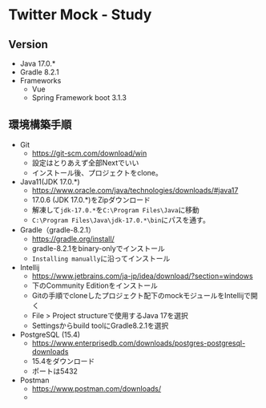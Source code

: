# Twitter Mock - Study

## Version
- Java 17.0.*
- Gradle 8.2.1
- Frameworks
    - Vue 
    - Spring Framework boot 3.1.3

## 環境構築手順
- Git
    - https://git-scm.com/download/win
    - 設定はとりあえず全部Nextでいい
    - インストール後、プロジェクトをclone。
- Java11(JDK 17.0.*)
    - https://www.oracle.com/java/technologies/downloads/#java17
    - 17.0.6 (JDK 17.0.*)をZipダウンロード
    - 解凍して`jdk-17.0.*`を`C:\Program Files\Java`に移動
    - `C:\Program Files\Java\jdk-17.0.*\bin`にパスを通す。
- Gradle（gradle-8.2.1）
    - https://gradle.org/install/
    - gradle-8.2.1をbinary-onlyでインストール
    - `Installing manually`に沿ってインストール
- Intellij
    - https://www.jetbrains.com/ja-jp/idea/download/?section=windows
    - 下のCommunity Editionをインストール
    - Gitの手順でcloneしたプロジェクト配下のmockモジュールをIntellijで開く
    - File > Project structureで使用するJava 17を選択
    - Settingsからbuild toolにGradle8.2.1を選択
- PostgreSQL (15.4)
    - https://www.enterprisedb.com/downloads/postgres-postgresql-downloads
    - 15.4をダウンロード
    - ポートは5432
- Postman
    - https://www.postman.com/downloads/
    - 
## 



